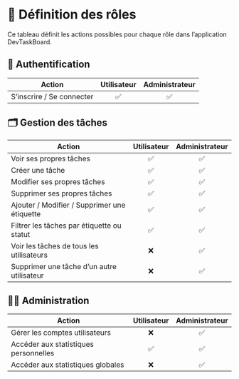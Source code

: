# 🔐 Définition des rôles

Ce tableau définit les actions possibles pour chaque rôle dans l’application DevTaskBoard.

## 🧾 **Authentification**

| Action                         | Utilisateur | Administrateur |
|---    |:-:    |:-:    |
| S’inscrire / Se connecter      | ✅          | ✅             |

## 🗂️ **Gestion des tâches**

| Action                                       | Utilisateur | Administrateur |
|---    |:-:    |:-:    |
| Voir ses propres tâches                     | ✅          | ✅             |
| Créer une tâche                              | ✅          | ✅             |
| Modifier ses propres tâches                  | ✅          | ✅             |
| Supprimer ses propres tâches                 | ✅          | ✅             |
| Ajouter / Modifier / Supprimer une étiquette| ✅          | ✅             |
| Filtrer les tâches par étiquette ou statut   | ✅          | ✅             |
| Voir les tâches de tous les utilisateurs     | ❌          | ✅             |
| Supprimer une tâche d’un autre utilisateur   | ❌          | ✅             |

## 🧑‍💼 **Administration**

| Action                                | Utilisateur | Administrateur |
|---    |:-:    |:-:    |
| Gérer les comptes utilisateurs       | ❌          | ✅             |
| Accéder aux statistiques personnelles| ✅          | ✅             |
| Accéder aux statistiques globales    | ❌          | ✅             |
